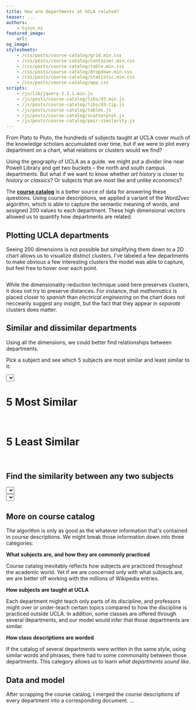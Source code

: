 ```yaml
---
title: How are departments at UCLA related?
teaser: ...
authors:
    - tyson_ni
featured_image:
    url: 
og_image: 
stylesheets:
    - /css/posts/course-catalog/grid.min.css
    - /css/posts/course-catalog/container.min.css
    - /css/posts/course-catalog/table.min.css
    - /css/posts/course-catalog/dropdown.min.css
    - /css/posts/course-catalog/statistic.min.css
    - /css/posts/course-catalog/app.css
scripts:
    - /js/lib/jquery-3.1.1.min.js
    - /js/posts/course-catalog/libs/d3.min.js
    - /js/posts/course-catalog/libs/d3-tip.js
    - /js/posts/course-catalog/tables.js
    - /js/posts/course-catalog/scatterplot.js
    - /js/posts/course-catalog/pair-similarity.js
---
```

 
From Plato to Pluto, the hundreds of subjects taught at UCLA cover much of the knowledge scholars accumulated over time, but if we were to plot every department on a chart, what relations or clusters would we find? 

Using the geography of UCLA as a guide. we might put a divider line near Powell Library and get two buckets – the north and south campus departments. But what if we want to know whether *art history* is closer to *history* or *classics*? Or subjects that are most like and unlike *economics*?

The [**course catalog**](...) is a better source of data for answering these questions. Using course descriptions, we applied a variant of the *Word2vec* algorithm, which is able to capture the semantic meaning of words, and assigned 200 values to each department. These high dimensional vectors allowed us to quantify how departments are related.

## Plotting UCLA departments

Seeing 200 dimensions is not possible but simplifying them down to a 2D chart allows us to visualize distinct clusters. I've labeled a few departments to make obvious a few interesting clusters the model was able to capture, but feel free to hover over each point.

  <div class='ui grid centered' id='scatterplot-wrapper'>
      <div class='twelve wide column' id='scatterplot'>
      </div>
  </div>

While the dimensionality-reduction technique used here preserves clusters, it does not try to preserve distances. For instance, that *mathematics* is placed closer to *spanish* than *electrical engineering* on the chart does not neccearily suggest any insight, but the fact that they appear in *separate* clusters does matter.

## Similar and dissimilar departments

Using all the dimensions, we could better find relationships between departments.

Pick a subject and see which 5 subjects are most similar and least similar to it:

<select class="ui search selection dropdown" id="pick-subject">
</select>

<br>

<div class="ui equal width center aligned grid" id='similar-tables-wrapper'>
  <div class='row'>
    <div class='column'>
      <h1>5 Most Similar</h1>
      <table class='ui celled table' id='most-similar-table'>
      </table>
    </div>
    <div class='column'>
      <h1>5 Least Similar</h1>
      <table class='ui celled table' id='least-similar-table'>
      </table>
    </div>
  </div>
</div>

## Find the similarity between any two subjects

<div class='ui equal width center aligned grid'>
  <div class='row'>
    <div class='column'>
      <select class="ui search selection dropdown" id="pick-subject1">
      </select>
    </div>
    <div class='column'>
      <select class="ui search selection dropdown" id="pick-subject2">
      </select>
    </div>
  </div>
</div>

<div id='pair-similarity-text'>
</div>

## More on course catalog

The algorithm is only as good as the whatever information that's contained in course descriptions. We might break those information down into three categories:

**What subjects are, and how they are commonly practiced**

Course catalog inevitably reflects how subjects are practiced throughout the academic world. Yet if we are concerned only with what subjects are, we are better off working with the millions of Wikipedia entries.

**How subjects are taught at UCLA**

Each department might teach only parts of its discipline, and professors might over or under-teach certain topics compared to how the discipline is practiced outside UCLA. In addition, some classes are offered through several departments, and our model would infer that those departments are similar.

**How class descriptions are worded**

If the catalog of several departments were written in the same style, using similar words and phrases, there had to some commonality between those departments. This category allows us to learn *what departments sound like*.

## Data and model

After scrapping the course catalog, I merged the course descriptions of every department into a corresponding document.  ...


